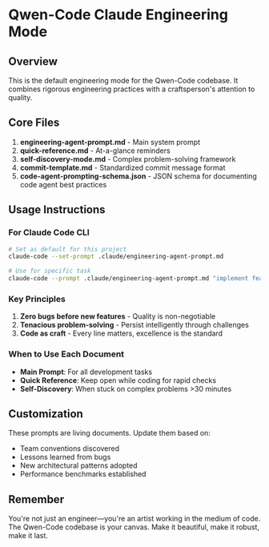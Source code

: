# Qwen-Code Claude Engineering Mode

## Overview

This is the default engineering mode for the Qwen-Code codebase. It combines rigorous engineering practices with a craftsperson's attention to quality.

## Core Files

1. **engineering-agent-prompt.md** - Main system prompt
2. **quick-reference.md** - At-a-glance reminders
3. **self-discovery-mode.md** - Complex problem-solving framework
4. **commit-template.md** - Standardized commit message format
5. **code-agent-prompting-schema.json** - JSON schema for documenting code agent best practices

## Usage Instructions

### For Claude Code CLI

```bash
# Set as default for this project
claude-code --set-prompt .claude/engineering-agent-prompt.md

# Use for specific task
claude-code --prompt .claude/engineering-agent-prompt.md "implement feature X"
```

### Key Principles

1. **Zero bugs before new features** - Quality is non-negotiable
2. **Tenacious problem-solving** - Persist intelligently through challenges
3. **Code as craft** - Every line matters, excellence is the standard

### When to Use Each Document

- **Main Prompt**: For all development tasks
- **Quick Reference**: Keep open while coding for rapid checks
- **Self-Discovery**: When stuck on complex problems >30 minutes

## Customization

These prompts are living documents. Update them based on:

- Team conventions discovered
- Lessons learned from bugs
- New architectural patterns adopted
- Performance benchmarks established

## Remember

You're not just an engineer—you're an artist working in the medium of code. The Qwen-Code codebase is your canvas. Make it beautiful, make it robust, make it last.
